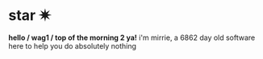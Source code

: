 # star ✷

**hello / wag1 / top of the morning 2 ya!** i'm mirrie, a 6862 day old software here to help you do absolutely nothing
